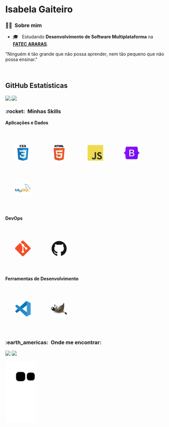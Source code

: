  # Isabela Gaiteiro

<h3> 👩‍🎓 &nbsp;Sobre mim </h3>

- 🎓 &nbsp; Estudando **Desenvolvimento de Software Multiplataforma** na <a href="https://fatecararas.cps.sp.gov.br/">**FATEC ARARAS**</a>.

"Ninguém é tão grande que não possa aprender, nem tão pequeno que não possa ensinar."

</br>

## **GitHub Estatísticas**


<a href="https://github.com/Isagaiteiro">
  <img height="180em" align="center" src="https://github-readme-stats.vercel.app/api/top-langs/?username=Isagaiteiro&theme=dracula&layout=compact&langs_count=10" />
</a>

<a href="https://github.com/Isagaiteiro">
  <img height="180em" align="center" src="https://github-readme-stats.vercel.app/api?username=Isagaiteiro&theme=dracula&show_icons=true&include_all_commits=true&count_private=true" />
</a>
<br/>

<h3> :rocket: &nbsp;Minhas Skills </h3>

**Aplicações e Dados**

<br/>
<div>
<img height="50em" align="center" style="padding:30px;" src="https://raw.githubusercontent.com/devicons/devicon/1119b9f84c0290e0f0b38982099a2bd027a48bf1/icons/css3/css3-original-wordmark.svg"/>
<img height="50em" align="center" style="padding:30px;" src="https://raw.githubusercontent.com/devicons/devicon/1119b9f84c0290e0f0b38982099a2bd027a48bf1/icons/html5/html5-original-wordmark.svg">
<img height="50em" align="center" style="padding:30px;" src="https://raw.githubusercontent.com/devicons/devicon/1119b9f84c0290e0f0b38982099a2bd027a48bf1/icons/javascript/javascript-original.svg"/>
<img height="50em" align="center" style="padding:30px;" src="https://raw.githubusercontent.com/devicons/devicon/1119b9f84c0290e0f0b38982099a2bd027a48bf1/icons/bootstrap/bootstrap-original.svg"/>
<img height="50em" align="center" style="padding:30px;" src="https://raw.githubusercontent.com/devicons/devicon/1119b9f84c0290e0f0b38982099a2bd027a48bf1/icons/mysql/mysql-original-wordmark.svg"/>   
</div>
<br/>

**DevOps**

<br/>
<div>
<img height="50em" align="center" style="padding:30px;" src="https://raw.githubusercontent.com/devicons/devicon/1119b9f84c0290e0f0b38982099a2bd027a48bf1/icons/git/git-original.svg"/>
<img height="50em" align="center" style="padding:30px;" src="https://raw.githubusercontent.com/devicons/devicon/1119b9f84c0290e0f0b38982099a2bd027a48bf1/icons/github/github-original.svg"/>
</div>  
<br/>

**Ferramentas de Desenvolvimento**

<br/>
<div>
<img height="50em" align="center" style="padding:30px;"src="https://raw.githubusercontent.com/devicons/devicon/1119b9f84c0290e0f0b38982099a2bd027a48bf1/icons/vscode/vscode-original.svg"/>
<img height="50em" align="center" style="padding:30px;"src="https://raw.githubusercontent.com/devicons/devicon/1119b9f84c0290e0f0b38982099a2bd027a48bf1/icons/gimp/gimp-original.svg"/>
</div>  
<br/>



<h3> :earth_americas: &nbsp;Onde me encontrar: </h3>

<div>
    <a href = "mailto:isagaiteiro@gmail.com"><img src="https://img.shields.io/badge/-Gmail-%23333?style=for-the-badge&logo=gmail&logoColor=white" target="_blank"></a>
    <a href="https://www.linkedin.com/in/isabela-gaiteiro-5576ba17b/" target="_blank"><img src="https://img.shields.io/badge/-LinkedIn-%230077B5?style=for-the-badge&logo=linkedin&logoColor=white" target="_blank"></a> 
</div>

![Snake animation](https://github.com/isagaiteiro/isagaiteiro/blob/output/github-contribution-grid-snake.svg)
